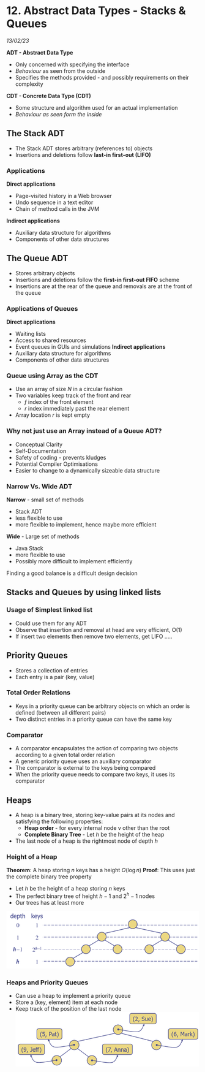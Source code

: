 # 12. Abstract Data Types - Stacks & Queues
_13/02/23_

**ADT - Abstract Data Type**
- Only concerned with specifying the interface
- *Behaviour* as seen from the outside
- Specifies the methods provided - and possibly requirements on their complexity

**CDT - Concrete Data Type (CDT)**
- Some structure and algorithm used for an actual implementation
- *Behaviour as seen form the inside*


## The Stack ADT
- The Stack ADT stores arbitrary (references to) objects
- Insertions and deletions follow **last-in first-out (LIFO)**

### Applications
**Direct applications**
- Page-visited history in a Web browser
- Undo sequence in a text editor
- Chain of method calls in the JVM

**Indirect applications**
- Auxiliary data structure for algorithms
- Components of other data structures


## The Queue ADT
- Stores arbitrary objects
- Insertions and deletions follow the **first-in first-out FIFO** scheme
- Insertions are at the rear of the queue and removals are at the front of the queue

### Applications of Queues
**Direct applications**
- Waiting lists
- Access to shared resources
- Event queues in GUIs and simulations
**Indirect applications**
- Auxiliary data structure for algorithms
- Components of other data structures

### Queue using Array as the CDT
- Use an array of size $N$ in a circular fashion
- Two variables keep track of the front and rear
	- $f$ index of the front element
	- $r$ index immediately past the rear element
- Array location $r$ is kept empty

### Why not just use an Array instead of a Queue ADT?
- Conceptual Clarity
- Self-Documentation
- Safety of coding - prevents kludges
- Potential Compiler Optimisations
- Easier to change to a dynamically sizeable data structure

### Narrow Vs. Wide ADT
**Narrow** - small set of methods
- Stack ADT
- less flexible to use
- more flexible to implement, hence maybe more efficient

**Wide** - Large set of methods
- Java Stack
- more flexible to use
- Possibly more difficult to implement efficiently

Finding a good balance is a difficult design decision


## Stacks and Queues by using linked lists
### Usage of Simplest linked list
- Could use them for any ADT
- Observe that insertion and removal at head are very efficient, O(1)
- If insert two elements then remove two elements, get LIFO
.....

## Priority Queues
- Stores a collection of entries
- Each entry is a pair (key, value)

### Total Order Relations
- Keys in a priority queue can be arbitrary objects on which an order is defined (between all different pairs)
- Two distinct entries in a priority queue can have the same key

### Comparator
- A comparator encapsulates the action of comparing two objects according to a given total order relation
- A generic priority queue uses an auxiliary comparator
- The comparator is external to the keys being compared
- When the priority queue needs to compare two keys, it uses its comparator


## Heaps
- A heap is a binary tree, storing key-value pairs at its nodes and satisfying the following properties:
	- **Heap order** - for every internal node v other than the root
	- **Complete Binary Tree** - Let $h$ be the height of the heap
- The last node of a heap is the rightmost node of depth $h$

### Height of a Heap
**Theorem**: A heap storing $n$ keys has a height $O(\log n)$
**Proof**: This uses just the complete binary tree property
- Let $h$ be the height of a heap storing $n$ keys
- The perfect binary tree of height $h-1$ and $2^h-1$ nodes
- Our trees has at least more

![](../../_resources/20230313124846.png)

### Heaps and Priority Queues
- Can use a heap to implement a priority queue
- Store a (key, element) item at each node
- Keep track of the position of the last node
![](../../_resources/20230313125000.png)
